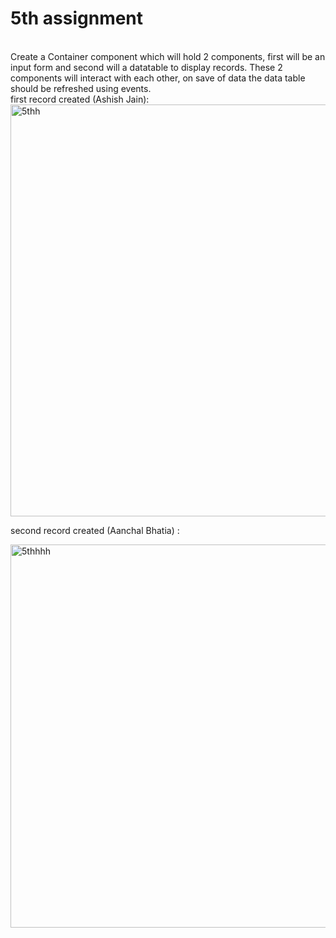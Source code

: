 # 5th assignment
<br>
Create a Container component which will hold 2 components, 
first will be an input form and second will a datatable to display records. 
These 2 components will interact with each other, 
on save of data the data table should be refreshed using events.
<br>
first record created (Ashish Jain):
<img width="659" alt="5thh" src="https://user-images.githubusercontent.com/120541815/211097716-0dff886b-a191-434d-bb1b-84f1b24ca3f0.png">
<br>

second record created (Aanchal Bhatia) :

<img width="613" alt="5thhhh" src="https://user-images.githubusercontent.com/120541815/211098293-93b629e0-6887-417b-96ad-a5125fc1674e.png">
